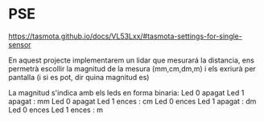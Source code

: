 # PSE

https://tasmota.github.io/docs/VL53Lxx/#tasmota-settings-for-single-sensor

En aquest projecte implementarem un lidar que mesurará la distancia, ens permetrà escollir la magnitud de la mesura (mm,cm,dm,m) i els exriurà per pantalla (i si es pot, dir quina magnitud es)

La magnitud s'indica amb els leds en forma binaria:
Led 0 apagat Led 1 apagat : mm
Led 0 apagat Led 1 ences : cm
Led 0 ences Led 1 apagat : dm
Led 0 ences Led 1 ences : m
